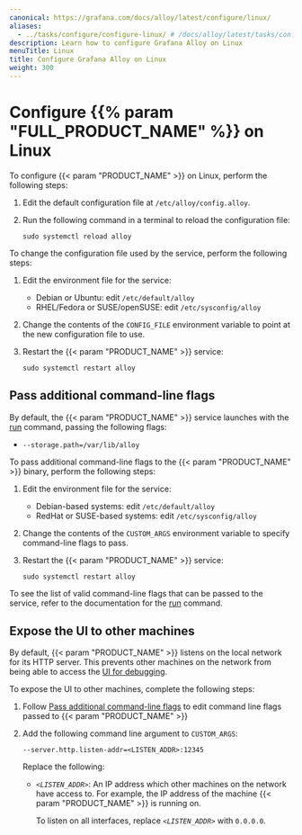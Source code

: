 ```yaml
---
canonical: https://grafana.com/docs/alloy/latest/configure/linux/
aliases:
  - ../tasks/configure/configure-linux/ # /docs/alloy/latest/tasks/configure/configure-linux/
description: Learn how to configure Grafana Alloy on Linux
menuTitle: Linux
title: Configure Grafana Alloy on Linux
weight: 300
---
```


# Configure {{% param "FULL_PRODUCT_NAME" %}} on Linux

To configure {{< param "PRODUCT_NAME" >}} on Linux, perform the following steps:

1. Edit the default configuration file at `/etc/alloy/config.alloy`.

1. Run the following command in a terminal to reload the configuration file:

   ```shell
   sudo systemctl reload alloy
   ```

To change the configuration file used by the service, perform the following steps:

1. Edit the environment file for the service:

   * Debian or Ubuntu: edit `/etc/default/alloy`
   * RHEL/Fedora or SUSE/openSUSE: edit `/etc/sysconfig/alloy`

1. Change the contents of the `CONFIG_FILE` environment variable to point at the new configuration file to use.

1. Restart the {{< param "PRODUCT_NAME" >}} service:

   ```shell
   sudo systemctl restart alloy
   ```

## Pass additional command-line flags

By default, the {{< param "PRODUCT_NAME" >}} service launches with the [run][] command, passing the following flags:

* `--storage.path=/var/lib/alloy`

To pass additional command-line flags to the {{< param "PRODUCT_NAME" >}} binary, perform the following steps:

1. Edit the environment file for the service:

   * Debian-based systems: edit `/etc/default/alloy`
   * RedHat or SUSE-based systems: edit `/etc/sysconfig/alloy`

1. Change the contents of the `CUSTOM_ARGS` environment variable to specify
   command-line flags to pass.

1. Restart the {{< param "PRODUCT_NAME" >}} service:

   ```shell
   sudo systemctl restart alloy
   ```

To see the list of valid command-line flags that can be passed to the service, refer to the documentation for the [run][] command.

## Expose the UI to other machines

By default, {{< param "PRODUCT_NAME" >}} listens on the local network for its HTTP server.
This prevents other machines on the network from being able to access the [UI for debugging][UI].

To expose the UI to other machines, complete the following steps:

1. Follow [Pass additional command-line flags](#pass-additional-command-line-flags)
   to edit command line flags passed to {{< param "PRODUCT_NAME" >}}

1. Add the following command line argument to `CUSTOM_ARGS`:

   ```shell
   --server.http.listen-addr=<LISTEN_ADDR>:12345
   ```

   Replace the following:

   * _`<LISTEN_ADDR>`_: An IP address which other machines on the network have access to.
     For example, the IP address of the machine {{< param "PRODUCT_NAME" >}} is running on.

     To listen on all interfaces, replace _`<LISTEN_ADDR>`_ with `0.0.0.0`.

[run]:../../reference/cli/run/
[UI]: ../../troubleshoot/debug/#alloy-ui
